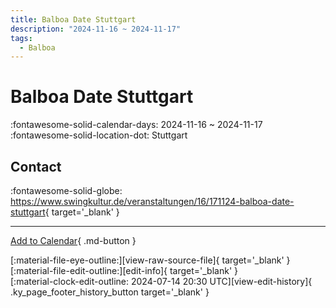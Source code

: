 ```yaml
---
title: Balboa Date Stuttgart
description: "2024-11-16 ~ 2024-11-17"
tags:
  - Balboa
---
```


# Balboa Date Stuttgart 

:fontawesome-solid-calendar-days: 2024-11-16 ~ 2024-11-17  
:fontawesome-solid-location-dot: Stuttgart  

## Contact

:fontawesome-solid-globe: <https://www.swingkultur.de/veranstaltungen/16/171124-balboa-date-stuttgart>{ target='_blank' }  

---

[Add to Calendar](https://swing.news/ics/en/2024/de/balboa-date-stuttgart-2024.ics){ .md-button }

<div class="ky_page_footer" markdown>
<div class="ky_page_footer_trailing" markdown="span">
[:material-file-eye-outline:][view-raw-source-file]{ target='_blank' }
[:material-file-edit-outline:][edit-info]{ target='_blank' }
</div>
<div class="ky_page_footer_leading" markdown="span">
[:material-clock-edit-outline: 2024-07-14 20:30 UTC][view-edit-history]{ .ky_page_footer_history_button target='_blank' }
</div>
</div>

[view-raw-source-file]: https://github.com/swingdance/events/blob/main/2024/de/balboa-date-stuttgart-2024.json "View Raw Source File"
[edit-info]: https://github.com/swingdance/events/issues/new?assignees=&labels=update+event&projects=&template=03-update_entity.yml&title=%5B2024%2Fde%5D%20Balboa%20Date%20Stuttgart&region=de&year=2024&id=balboa-date-stuttgart-2024&name=Balboa%20Date%20Stuttgart&org_id= "Edit Info"

[view-edit-history]: https://github.com/swingdance/events/commits/main/2024/de/balboa-date-stuttgart-2024.json "View Edit History"
